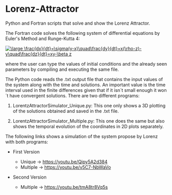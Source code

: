 # Lorenz-Attractor
Python and Fortran scripts that solve and show the Lorenz Attractor.

The Fortran code solves the following system of differential equations by Euler's Method and Runge-Kutta 4:

<a href="https://www.codecogs.com/eqnedit.php?latex=\bg_white&space;\fn_cm&space;\large&space;\frac{dx}{dt}=\sigma(y-x)\quad\frac{dy}{dt}=x(\rho-z)-y\quad\frac{dz}{dt}=xy-\beta&space;z" target="_blank"><img src="https://latex.codecogs.com/png.latex?\bg_white&space;\fn_cm&space;\large&space;\frac{dx}{dt}=\sigma(y-x)\quad\frac{dy}{dt}=x(\rho-z)-y\quad\frac{dz}{dt}=xy-\beta&space;z" title="\large \frac{dx}{dt}=\sigma(y-x)\quad\frac{dy}{dt}=x(\rho-z)-y\quad\frac{dz}{dt}=xy-\beta z" /></a>

where the user can type the values of initial conditions and the already seen parameters by compiling and executing the same file.

The Python code reads the .txt output file that contains the input values of the system along with the time and solutions. An important value is the time interval used in the finite differences given that if it isn´t small enough it won´t have convergent solutions. There are two different programs:

1. LorentzAttractorSimulator_Unique.py: This one only shows a 3D plotting of the solutions obtained and saved in the .txt file.

2. LorentzAttractorSimulator_Multiple.py: This one does the same but also shows the temporal evolution of the coordinates in 2D plots separately.

The following links shows a simulation of the system propose by Lorenz with both programs: 

* First Version
  * Unique -> https://youtu.be/Qipy5A2d384
  * Multiple -> https://youtu.be/v5C7-NbWaVo

* Second Version
  * Multiple -> https://youtu.be/tmA8tr8Vq5s
